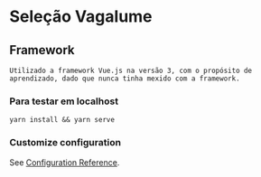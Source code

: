 # Seleção Vagalume

## Framework

    Utilizado a framework Vue.js na versão 3, com o propósito de aprendizado, dado que nunca tinha mexido com a framework.

### Para testar em localhost

```
yarn install && yarn serve
```

### Customize configuration

See [Configuration Reference](https://cli.vuejs.org/config/).
